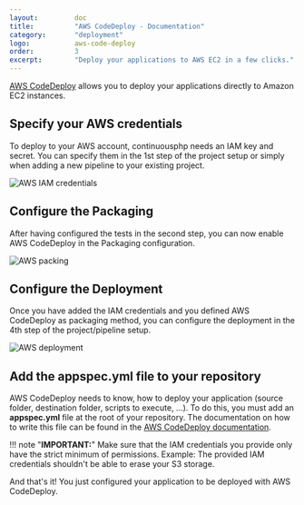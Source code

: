 ```yaml
---
layout:         doc
title:          "AWS CodeDeploy - Documentation"
category:       "deployment"
logo:           aws-code-deploy
order:          3
excerpt:        "Deploy your applications to AWS EC2 in a few clicks."
---
```


[AWS CodeDeploy](https://aws.amazon.com/codedeploy) allows you to deploy your applications directly to Amazon EC2 instances.

## Specify your AWS credentials
To deploy to your AWS account, continuousphp needs an IAM key and secret. You can specify them in the 1st step of the project
setup or simply when adding a new pipeline to your existing project.

![AWS IAM credentials](/assets/doc/deployment/aws-code-deploy/iam-credentials.png)

## Configure the Packaging
After having configured the tests in the second step, you can now enable AWS CodeDeploy in the Packaging configuration.

![AWS packing](/assets/doc/deployment/aws-code-deploy/packaging.png)

## Configure the Deployment
Once you have added the IAM credentials and you defined AWS CodeDeploy as packaging method, you can configure the deployment in the 4th step
of the project/pipeline setup.

![AWS deployment](/assets/doc/deployment/aws-code-deploy/destination.png)

## Add the appspec.yml file to your repository
AWS CodeDeploy needs to know, how to deploy your application (source folder, destination folder, scripts to execute, ...).
To do this, you must add an **appspec.yml** file at the root of your repository. The documentation on how to write this file
can be found in the [AWS CodeDeploy documentation](http://docs.aws.amazon.com/codedeploy/latest/userguide/app-spec-ref.html).

!!! note "**IMPORTANT:**"
    Make sure that the IAM credentials you provide only have the strict minimum of permissions. Example: The
    provided IAM credentials shouldn't be able to erase your S3 storage.

And that's it! You just configured your application to be deployed with AWS CodeDeploy.